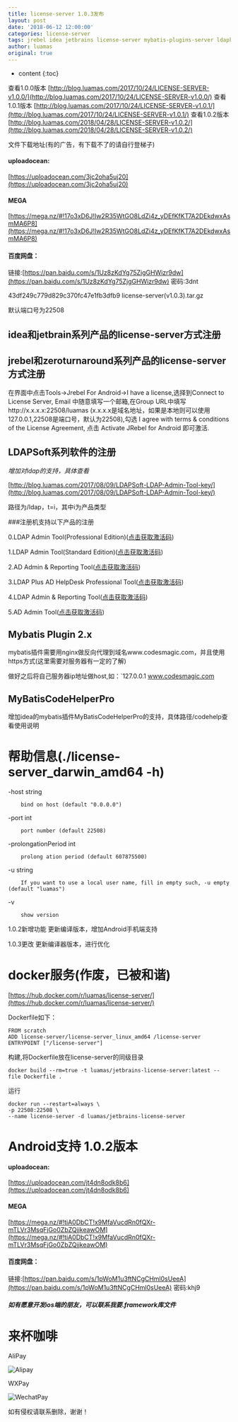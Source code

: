 ```yaml
---
title: license-server 1.0.3发布
layout: post
date: '2018-06-12 12:00:00'
categories: license-server
tags: jrebel idea jetbrains license-server mybatis-plugins-server ldapkeygen MyBatisCodeHelper-Pro android
author: luamas
original: true
---
```


* content
{:toc}

查看1.0.0版本
[http://blog.luamas.com/2017/10/24/LICENSE-SERVER-v1.0.0/](http://blog.luamas.com/2017/10/24/LICENSE-SERVER-v1.0.0/)
查看1.0.1版本
[http://blog.luamas.com/2017/10/24/LICENSE-SERVER-v1.0.1/](http://blog.luamas.com/2017/10/24/LICENSE-SERVER-v1.0.1/)
查看1.0.2版本
[http://blog.luamas.com/2018/04/28/LICENSE-SERVER-v1.0.2/](http://blog.luamas.com/2018/04/28/LICENSE-SERVER-v1.0.2/)







文件下载地址(有的广告，有下载不了的请自行登梯子)


#### uploadocean:

[https://uploadocean.com/3jc2oha5uj20](https://uploadocean.com/3jc2oha5uj20)


#### MEGA

[https://mega.nz/#!17o3xD6J!Iw2R35WtGO8LdZi4z_yDEfKfKT7A2DEkdwxAsmMA6P8](https://mega.nz/#!17o3xD6J!Iw2R35WtGO8LdZi4z_yDEfKfKT7A2DEkdwxAsmMA6P8)


#### 百度网盘：

链接:[https://pan.baidu.com/s/1Uz8zKdYg75ZjgGHWizr9dw](https://pan.baidu.com/s/1Uz8zKdYg75ZjgGHWizr9dw) 密码:3dnt


43df249c779d829c370fc47e1fb3dfb9  license-server(v1.0.3).tar.gz

默认端口号为22508

## idea和jetbrain系列产品的license-server方式注册

## jrebel和zeroturnaround系列产品的license-server方式注册

在界面中点击Tools->Jrebel For Android->I have a license,选择到Connect to License Server, Email 中随意填写一个邮箱,在Group URL中填写http://x.x.x.x:22508/luamas
(x.x.x.x是域名地址，如果是本地则可以使用127.0.0.1,22508是端口号，默认为22508),勾选 I agree with terms & conditions of the License Agreement, 点击 Activate JRebel for Android 即可激活.

## LDAPSoft系列软件的注册

*增加对ldap的支持，具体查看*

[http://blog.luamas.com/2017/08/09/LDAPSoft-LDAP-Admin-Tool-key/](http://blog.luamas.com/2017/08/09/LDAPSoft-LDAP-Admin-Tool-key/)

路径为/ldap，t=i，其中i为产品类型

###注册机支持以下产品的注册

0.LDAP Admin Tool(Professional Edition)([点击获取激活码](http://ldap.luamas.com/ldap?t=0))

1.LDAP Admin Tool(Standard Edition)([点击获取激活码](http://ldap.luamas.com/ldap?t=1))

2.AD Admin & Reporting Tool([点击获取激活码](http://ldap.luamas.com/ldap?t=2))

3.LDAP Plus AD HelpDesk Professional Tool([点击获取激活码](http://ldap.luamas.com/ldap?t=3))

4.LDAP Admin & Reporting Tool([点击获取激活码](http://ldap.luamas.com/ldap?t=4))

5.AD Admin Tool([点击获取激活码](http://ldap.luamas.com/ldap?t=5))

## Mybatis Plugin 2.x

mybatis插件需要用nginx做反向代理到域名www.codesmagic.com，并且使用https方式(这里需要对服务器有一定的了解)

做好之后将自己服务器ip地址做host,如：`127.0.0.1  www.codesmagic.com

## MyBatisCodeHelperPro

增加idea的mybatis插件MyBatisCodeHelperPro的支持，具体路径/codehelp查看使用说明


# 帮助信息(./license-server_darwin_amd64 -h)

  -host string
  
        bind on host (default "0.0.0.0")
        
  -port int
  
        port number (default 22508)
        
  -prolongationPeriod int
  
        prolong ation period (default 607875500)
        
  -u string
  
        If you want to use a local user name, fill in empty such, -u empty (default "luamas")
        
  -v    
  
        show version


1.0.2新增功能
更新编译版本，增加Android手机端支持

1.0.3更改
更新编译器版本，进行优化


# docker服务(作废，已被和谐)

[https://hub.docker.com/r/luamas/license-server/](https://hub.docker.com/r/luamas/license-server/)

Dockerfile如下：


```
FROM scratch
ADD license-server/license-server_linux_amd64 /license-server
ENTRYPOINT ["/license-server"]

```

构建,将Dockerfile放在license-server的同级目录

```
docker build --rm=true -t luamas/jetbrains-license-server:latest --file Dockerfile .
```

运行

```
docker run --restart=always \
-p 22508:22508 \
--name license-server -d luamas/jetbrains-license-server
```

# Android支持 1.0.2版本

#### uploadocean:

[https://uploadocean.com/jt4dn8odk8b6](https://uploadocean.com/jt4dn8odk8b6)


#### MEGA

[https://mega.nz/#!tiA0DbCT!x9MfaVucdRn0fQXr-mTLVr3MsqFjGo0ZbZQjjkeawOM](https://mega.nz/#!tiA0DbCT!x9MfaVucdRn0fQXr-mTLVr3MsqFjGo0ZbZQjjkeawOM)


#### 百度网盘：

链接:[https://pan.baidu.com/s/1pWoM1u3ftNCgCHml0sUeeA](https://pan.baidu.com/s/1pWoM1u3ftNCgCHml0sUeeA) 密码:khj9


##### 如有愿意开发ios端的朋友，可以联系我要.framework库文件

# 来杯咖啡

AliPay

![Alipay](http://blog.luamas.com/images/aliPay.jpg)

WXPay

![WechatPay](http://blog.luamas.com/images/wechatPay.jpg)



如有侵权请联系删除，谢谢！

